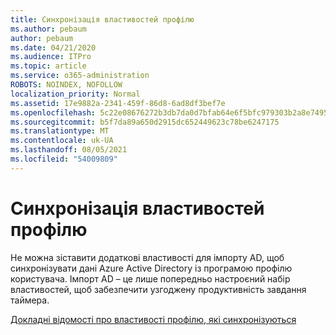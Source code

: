 ```yaml
---
title: Синхронізація властивостей профілю
ms.author: pebaum
author: pebaum
ms.date: 04/21/2020
ms.audience: ITPro
ms.topic: article
ms.service: o365-administration
ROBOTS: NOINDEX, NOFOLLOW
localization_priority: Normal
ms.assetid: 17e9882a-2341-459f-86d8-6ad8df3bef7e
ms.openlocfilehash: 5c22e08676272b3db7da0d7bfab64e6f5bfc979303b2a8e74958cd24c7007443
ms.sourcegitcommit: b5f7da89a650d2915dc652449623c78be6247175
ms.translationtype: MT
ms.contentlocale: uk-UA
ms.lasthandoff: 08/05/2021
ms.locfileid: "54009809"
---
```

# <a name="profile-property-synchronization"></a>Синхронізація властивостей профілю

Не можна зіставити додаткові властивості для імпорту AD, щоб синхронізувати дані Azure Active Directory із програмою профілю користувача. Імпорт AD – це лише попередньо настроєний набір властивостей, щоб забезпечити узгоджену продуктивність завдання таймера.
  
[Докладні відомості про властивості профілю, які синхронізуються](https://go.microsoft.com/fwlink/?linkid=875671)
  

